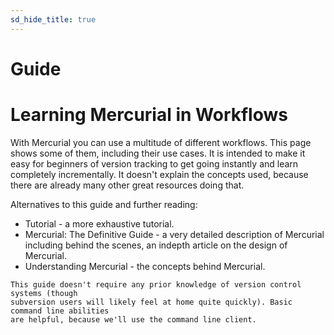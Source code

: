```yaml
---
sd_hide_title: true
---
```


# Guide

# Learning Mercurial in Workflows

With Mercurial you can use a multitude of different workflows. This page shows some of
them, including their use cases. It is intended to make it easy for beginners of version
tracking to get going instantly and learn completely incrementally. It doesn't explain
the concepts used, because there are already many other great resources doing that.

Alternatives to this guide and further reading:

- Tutorial - a more exhaustive tutorial.
- Mercurial: The Definitive Guide - a very detailed description of Mercurial including
  behind the scenes, an indepth article on the design of Mercurial.
- Understanding Mercurial - the concepts behind Mercurial.

```{note}
This guide doesn't require any prior knowledge of version control systems (though
subversion users will likely feel at home quite quickly). Basic command line abilities
are helpful, because we'll use the command line client.
```
